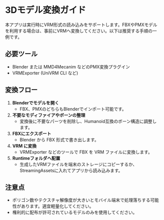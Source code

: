 # 3Dモデル変換ガイド

本アプリは実行時にVRM形式の読み込みをサポートします。FBXやPMXモデルを利用する場合は、事前にVRMへ変換してください。以下は推奨する手順の一例です。

## 必要ツール

- Blender または MMD4Mecanim などのPMX変換プラグイン
- VRMExporter (UniVRM CLI など)

## 変換フロー

1. **Blenderでモデルを開く**
    - FBX、PMXのどちらもBlenderでインポート可能です。
2. **不要なモディファイアやボーンの整理**
    - 変換後に不要なパーツを削除し、Humanoid互換のボーン構造に調整します。
3. **FBXにエクスポート**
    - Blender から FBX 形式で書き出します。
4. **VRM に変換**
    - VRMExporter などのツールで FBX を VRM ファイルに変換します。
5. **Runtimeフォルダへ配置**
    - 生成したVRMファイルを端末のストレージにコピーするか、StreamingAssetsに入れてアプリから読み込みます。

## 注意点

- ポリゴン数やテクスチャ解像度が大きいとモバイル端末で処理落ちする可能性があります。適宜軽量化してください。
- 権利的に配布が許可されているモデルのみを使用してください。
